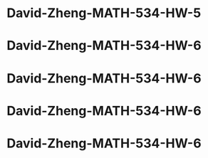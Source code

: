 # David-Zheng-MATH-534-HW-5
# David-Zheng-MATH-534-HW-6
# David-Zheng-MATH-534-HW-6
# David-Zheng-MATH-534-HW-6
# David-Zheng-MATH-534-HW-6
